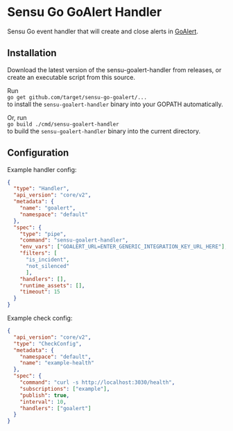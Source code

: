 # Sensu Go GoAlert Handler

Sensu Go event handler that will create and close alerts in [GoAlert](https://github.com/target/goalert).

## Installation

Download the latest version of the sensu-goalert-handler from releases, or create an executable script from this source.

Run  
`go get github.com/target/sensu-go-goalert/...`  
to install the `sensu-goalert-handler` binary into your GOPATH automatically.

Or, run  
`go build ./cmd/sensu-goalert-handler`  
to build the `sensu-goalert-handler` binary into the current directory.

## Configuration

Example handler config:

```json
{
  "type": "Handler",
  "api_version": "core/v2",
  "metadata": {
    "name": "goalert",
    "namespace": "default"
  },
  "spec": {
    "type": "pipe",
    "command": "sensu-goalert-handler",
    "env_vars": ["GOALERT_URL=ENTER_GENERIC_INTEGRATION_KEY_URL_HERE"],
    "filters": [
      "is_incident",
      "not_silenced"
      ],
    "handlers": [],
    "runtime_assets": [],
    "timeout": 15
  }
}
```

Example check config:

```json
{
  "api_version": "core/v2",
  "type": "CheckConfig",
  "metadata": {
    "namespace": "default",
    "name": "example-health"
  },
  "spec": {
    "command": "curl -s http://localhost:3030/health",
    "subscriptions": ["example"],
    "publish": true,
    "interval": 10,
    "handlers": ["goalert"]
  }
}
```
